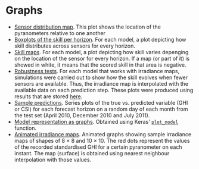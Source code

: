 # Graphs

- [Sensor distribution map](https://delicias.dia.fi.upm.es/nextcloud/index.php/s/fTFqB4Wx6PW8kgJ/preview).
  This plot shows the location of the pyranometers relative to one another
- [Boxplots of the skill per horizon](https://delicias.dia.fi.upm.es/nextcloud/index.php/s/k7DqRJCeCJ3Q7n6).
  For each model, a plot depicting how skill distributes across sensors for every horizon.
- [Skill maps](https://delicias.dia.fi.upm.es/nextcloud/index.php/s/DaqFP2GBpokj8YZ).
  For each model, a plot depicting how skill varies depenging on the location of the sensor for every horizon.
  If a map (or part of it) is showed in white, it means that the scored skill in that area is negative.
- [Robustness tests](https://delicias.dia.fi.upm.es/nextcloud/index.php/s/yBekwdywy5P4rWC).
  For each model that works with irradiance maps, simulations were carried out to show how the skill evolves when fewer
  sensors are available. Thus, the irradiance map is interpolated with the available data on each prediction step.
  These plots were produced using results that are stored [here](https://delicias.dia.fi.upm.es/nextcloud/index.php/s/RMYmSm8pmd2BtYn).
- [Sample predictions](https://delicias.dia.fi.upm.es/nextcloud/index.php/s/Sb7GLEyQiKFELs2).
  Series plots of the true vs. predicted variable (GHI or CSI) for each forecast horizon on a random day
  of each month from the test set (April 2010, December 2010 and July 2011).
- [Model representation as graphs](https://delicias.dia.fi.upm.es/nextcloud/index.php/s/ZsKnRZXSFD8omXC).
  Obtained using Keras' [`plot_model`](https://keras.io/visualization/) function.
- [Animated irradiance maps](https://delicias.dia.fi.upm.es/nextcloud/index.php/s/igoK6fyydLTkS5f).
  Animated graphs showing sample irradiance maps of shapes of 8 × 8 and 10 × 10.
  The red dots represent the values of the recorded standardised GHI for a certain pyranometer on each instant.
  The map (surface) is obtained using nearest neighbour interpolation with those values.

